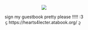 <p align="center">
<img src="https://i.postimg.cc/J0xV0Rht/Untitled7-20240714195531.png" />
  </p>
<div align="center">sign my guestbook pretty please !!!!! :3 </div>
<div align="center">᧔ https://hearts4lecter.atabook.org/ ᧓ </div>
  
  
